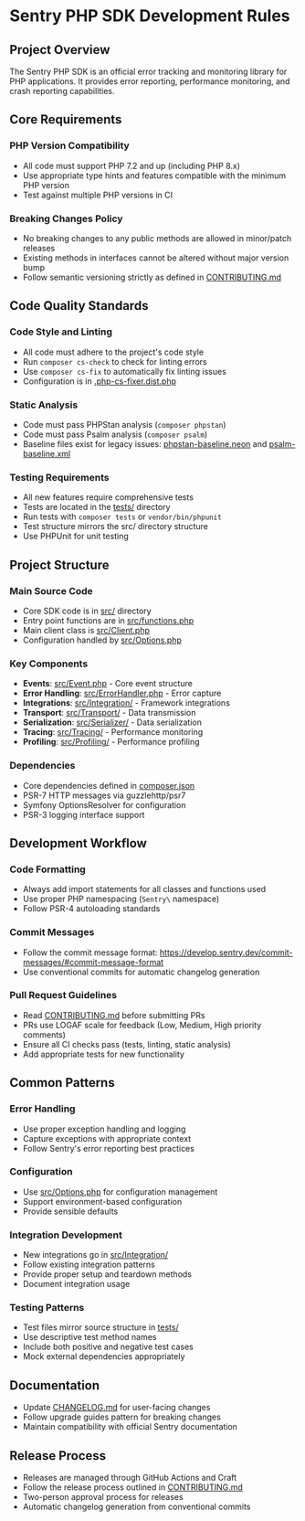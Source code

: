 # Sentry PHP SDK Development Rules

## Project Overview
The Sentry PHP SDK is an official error tracking and monitoring library for PHP applications. It provides error reporting, performance monitoring, and crash reporting capabilities.

## Core Requirements

### PHP Version Compatibility
- All code must support PHP 7.2 and up (including PHP 8.x)
- Use appropriate type hints and features compatible with the minimum PHP version
- Test against multiple PHP versions in CI

### Breaking Changes Policy
- No breaking changes to any public methods are allowed in minor/patch releases
- Existing methods in interfaces cannot be altered without major version bump
- Follow semantic versioning strictly as defined in [CONTRIBUTING.md](mdc:CONTRIBUTING.md)

## Code Quality Standards

### Code Style and Linting
- All code must adhere to the project's code style
- Run `composer cs-check` to check for linting errors
- Use `composer cs-fix` to automatically fix linting issues
- Configuration is in [.php-cs-fixer.dist.php](mdc:.php-cs-fixer.dist.php)

### Static Analysis
- Code must pass PHPStan analysis (`composer phpstan`)
- Code must pass Psalm analysis (`composer psalm`)
- Baseline files exist for legacy issues: [phpstan-baseline.neon](mdc:phpstan-baseline.neon) and [psalm-baseline.xml](mdc:psalm-baseline.xml)

### Testing Requirements
- All new features require comprehensive tests
- Tests are located in the [tests/](mdc:tests) directory
- Run tests with `composer tests` or `vendor/bin/phpunit`
- Test structure mirrors the src/ directory structure
- Use PHPUnit for unit testing

## Project Structure

### Main Source Code
- Core SDK code is in [src/](mdc:src) directory
- Entry point functions are in [src/functions.php](mdc:src/functions.php)
- Main client class is [src/Client.php](mdc:src/Client.php)
- Configuration handled by [src/Options.php](mdc:src/Options.php)

### Key Components
- **Events**: [src/Event.php](mdc:src/Event.php) - Core event structure
- **Error Handling**: [src/ErrorHandler.php](mdc:src/ErrorHandler.php) - Error capture
- **Integrations**: [src/Integration/](mdc:src/Integration) - Framework integrations
- **Transport**: [src/Transport/](mdc:src/Transport) - Data transmission
- **Serialization**: [src/Serializer/](mdc:src/Serializer) - Data serialization
- **Tracing**: [src/Tracing/](mdc:src/Tracing) - Performance monitoring
- **Profiling**: [src/Profiling/](mdc:src/Profiling) - Performance profiling

### Dependencies
- Core dependencies defined in [composer.json](mdc:composer.json)
- PSR-7 HTTP messages via guzzlehttp/psr7
- Symfony OptionsResolver for configuration
- PSR-3 logging interface support

## Development Workflow

### Code Formatting
- Always add import statements for all classes and functions used
- Use proper PHP namespacing (`Sentry\` namespace)
- Follow PSR-4 autoloading standards

### Commit Messages
- Follow the commit message format: https://develop.sentry.dev/commit-messages/#commit-message-format
- Use conventional commits for automatic changelog generation

### Pull Request Guidelines
- Read [CONTRIBUTING.md](mdc:CONTRIBUTING.md) before submitting PRs
- PRs use LOGAF scale for feedback (Low, Medium, High priority comments)
- Ensure all CI checks pass (tests, linting, static analysis)
- Add appropriate tests for new functionality

## Common Patterns

### Error Handling
- Use proper exception handling and logging
- Capture exceptions with appropriate context
- Follow Sentry's error reporting best practices

### Configuration
- Use [src/Options.php](mdc:src/Options.php) for configuration management
- Support environment-based configuration
- Provide sensible defaults

### Integration Development
- New integrations go in [src/Integration/](mdc:src/Integration)
- Follow existing integration patterns
- Provide proper setup and teardown methods
- Document integration usage

### Testing Patterns
- Test files mirror source structure in [tests/](mdc:tests)
- Use descriptive test method names
- Include both positive and negative test cases
- Mock external dependencies appropriately

## Documentation
- Update [CHANGELOG.md](mdc:CHANGELOG.md) for user-facing changes
- Follow upgrade guides pattern for breaking changes
- Maintain compatibility with official Sentry documentation

## Release Process
- Releases are managed through GitHub Actions and Craft
- Follow the release process outlined in [CONTRIBUTING.md](mdc:CONTRIBUTING.md)
- Two-person approval process for releases
- Automatic changelog generation from conventional commits
